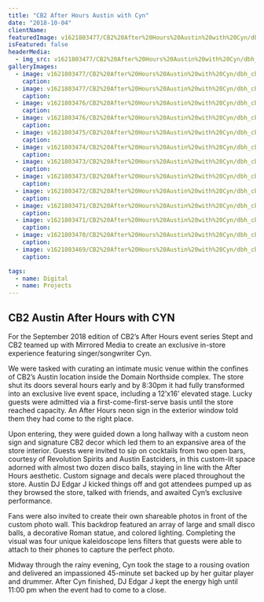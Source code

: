 ```yaml
---
title: "CB2 After Hours Austin with Cyn"
date: "2018-10-04"
clientName: 
featuredImage: v1621803477/CB2%20After%20Hours%20Austin%20with%20Cyn/dbh_cb2-after-hours_domain-austin_092018-31_suurho.jpg
isFeatured: false
headerMedia:
  - img_src: v1621803477/CB2%20After%20Hours%20Austin%20with%20Cyn/dbh_cb2-after-hours_domain-austin_092018-31_suurho.jpg
galleryImages:
  - image: v1621803477/CB2%20After%20Hours%20Austin%20with%20Cyn/dbh_cb2-after-hours_domain-austin_092018-11_eveq0x.jpg
    caption: 
  - image: v1621803477/CB2%20After%20Hours%20Austin%20with%20Cyn/dbh_cb2-after-hours_domain-austin_092018-18_msawui.jpg
    caption: 
  - image: v1621803476/CB2%20After%20Hours%20Austin%20with%20Cyn/dbh_cb2-after-hours_domain-austin_092018-17_s0c08j.jpg
    caption: 
  - image: v1621803476/CB2%20After%20Hours%20Austin%20with%20Cyn/dbh_cb2-after-hours_domain-austin_092018-1_rl5qb7.jpg
    caption: 
  - image: v1621803475/CB2%20After%20Hours%20Austin%20with%20Cyn/dbh_cb2-after-hours_domain-austin_092018-26_rzde9e.jpg
    caption: 
  - image: v1621803474/CB2%20After%20Hours%20Austin%20with%20Cyn/dbh_cb2-after-hours_domain-austin_092018-22_euuq3o.jpg
    caption: 
  - image: v1621803473/CB2%20After%20Hours%20Austin%20with%20Cyn/dbh_cb2-after-hours_domain-austin_092018-16_erpi0r.jpg
    caption: 
  - image: v1621803473/CB2%20After%20Hours%20Austin%20with%20Cyn/dbh_cb2-after-hours_domain-austin_092018-30_pvrjry.jpg
    caption: 
  - image: v1621803472/CB2%20After%20Hours%20Austin%20with%20Cyn/dbh_cb2-after-hours_domain-austin_092018-2_hwoos0.jpg
    caption: 
  - image: v1621803471/CB2%20After%20Hours%20Austin%20with%20Cyn/dbh_cb2-after-hours_domain-austin_092018-21_ds29kn.jpg
    caption: 
  - image: v1621803471/CB2%20After%20Hours%20Austin%20with%20Cyn/dbh_cb2-after-hours_domain-austin_092018-4_zid3an.jpg
    caption: 
  - image: v1621803470/CB2%20After%20Hours%20Austin%20with%20Cyn/dbh_cb2-after-hours_domain-austin_092018-25_vaadce.jpg
    caption: 
  - image: v1621803469/CB2%20After%20Hours%20Austin%20with%20Cyn/dbh_cb2-after-hours_domain-austin_092018-6_kazzup.jpg
    caption: 

tags:
  - name: Digital
  - name: Projects
---
```


## CB2 Austin After Hours with CYN

For the September 2018 edition of CB2’s After Hours event series Stept and CB2 teamed up with Mirrored Media to create an exclusive in-store experience featuring singer/songwriter Cyn.

We were tasked with curating an intimate music venue within the confines of CB2’s Austin location inside the Domain Northside complex. The store shut its doors several hours early and by 8:30pm it had fully transformed into an exclusive live event space, including a 12’x16’ elevated stage. Lucky guests were admitted via a first-come-first-serve basis until the store reached capacity. An After Hours neon sign in the exterior window told them they had come to the right place.

Upon entering, they were guided down a long hallway with a custom neon sign and signature CB2 decor which led them to an expansive area of the store interior. Guests were invited to sip on cocktails from two open bars, courtesy of Revolution Spirits and Austin Eastciders, in this custom-lit space adorned with almost two dozen disco balls, staying in line with the After Hours aesthetic. Custom signage and decals were placed throughout the store. Austin DJ Edgar J kicked things off and got attendees pumped up as they browsed the store, talked with friends, and awaited Cyn’s exclusive performance.

Fans were also invited to create their own shareable photos in front of the custom photo wall. This backdrop featured an array of large and small disco balls, a decorative Roman statue, and colored lighting. Completing the visual was four unique kaleidoscope lens filters that guests were able to attach to their phones to capture the perfect photo.

Midway through the rainy evening, Cyn took the stage to a rousing ovation and delivered an impassioned 45-minute set backed up by her guitar player and drummer. After Cyn finished, DJ Edgar J kept the energy high until 11:00 pm when the event had to come to a close.  